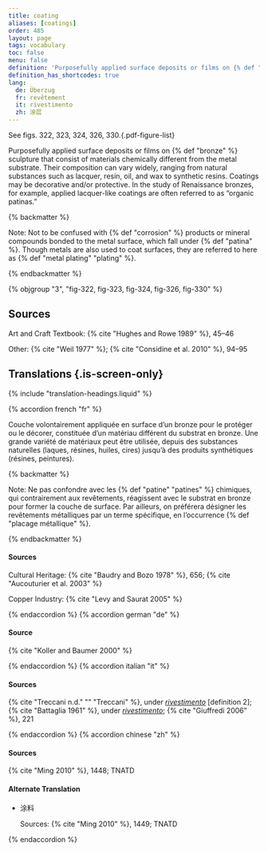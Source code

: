 ```yaml
---
title: coating
aliases: [coatings]
order: 485
layout: page
tags: vocabulary
toc: false
menu: false
definition: 'Purposefully applied surface deposits or films on {% def "bronze" %} sculpture that consist of materials chemically different from the metal substrate. Their composition can vary widely, ranging from natural substances such as lacquer, resin, oil, and wax to synthetic resins. Coatings may be decorative and/or protective. In the study of Renaissance bronzes, for example, applied lacquer-like coatings are often referred to as “organic patinas.”'
definition_has_shortcodes: true
lang:
  de: Überzug
  fr: revêtement
  it: rivestimento
  zh: 涂层
---
```


See figs. 322, 323, 324, 326, 330.{.pdf-figure-list}

Purposefully applied surface deposits or films on {% def "bronze" %} sculpture that consist of materials chemically different from the metal substrate. Their composition can vary widely, ranging from natural substances such as lacquer, resin, oil, and wax to synthetic resins. Coatings may be decorative and/or protective. In the study of Renaissance bronzes, for example, applied lacquer-like coatings are often referred to as “organic patinas.”

{% backmatter %}

Note: Not to be confused with {% def "corrosion" %} products or mineral compounds bonded to the metal surface, which fall under {% def "patina" %}. Though metals are also used to coat surfaces, they are referred to here as {% def "metal plating" "plating" %}.

{% endbackmatter %}

{% objgroup "3", "fig-322, fig-323, fig-324, fig-326, fig-330" %}

## Sources

Art and Craft Textbook: {% cite "Hughes and Rowe 1989" %}, 45–46

Other: {% cite "Weil 1977" %}; {% cite "Considine et al. 2010" %}, 94–95

## Translations {.is-screen-only}

<div class="accordion">
{% include "translation-headings.liquid" %}

{% accordion french "fr" %}

Couche volontairement appliquée en surface d’un bronze pour le protéger ou le décorer, constituée d’un matériau différent du substrat en bronze. Une grande variété de matériaux peut être utilisée, depuis des substances naturelles (laques, résines, huiles, cires) jusqu’à des produits synthétiques (résines, peintures).

{% backmatter %}

Note: Ne pas confondre avec les {% def "patine" "patines" %} chimiques, qui contrairement aux revêtements, réagissent avec le substrat en bronze pour former la couche de surface. Par ailleurs, on préférera désigner les revêtements métalliques par un terme spécifique, en l’occurrence {% def "placage métallique" %}.

{% endbackmatter %}

#### Sources

Cultural Heritage: {% cite "Baudry and Bozo 1978" %}, 656; {% cite "Aucouturier et al. 2003" %}

Copper Industry: {% cite "Levy and Saurat 2005" %}

{% endaccordion %}
{% accordion german "de" %}

#### Source

{% cite "Koller and Baumer 2000" %}

{% endaccordion %}
{% accordion italian "it" %}

#### Sources

{% cite "Treccani n.d." "" "Treccani" %}, under [*rivestimento*](https://www.treccani.it/vocabolario/rivestimento) [definition 2]; {% cite "Battaglia 1961" %}, under [*rivestimento*](http://www.gdli.it/pdf_viewer/Scripts/pdf.js/web/viewer.asp?file=/PDF/GDLI16/GDLI_16_ocr_1065.pdf&parola=rivestimento); {% cite "Giuffredi 2006" %}, 221

{% endaccordion %}
{% accordion chinese "zh" %}

#### Sources

{% cite "Ming 2010" %}, 1448; TNATD

#### Alternate Translation

- <span lang="zh">涂料</span>

    Sources: {% cite "Ming 2010" %}, 1449; TNATD

{% endaccordion %}

</div>
